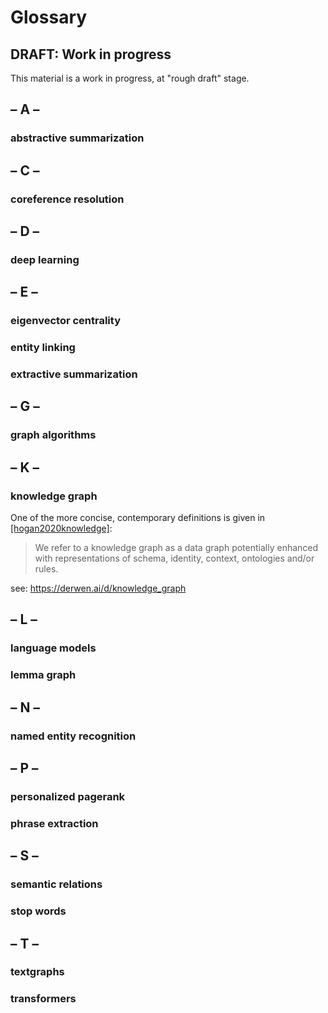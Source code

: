 # Glossary

## DRAFT: Work in progress

This material is a work in progress, at "rough draft" stage.


## – A –

### abstractive summarization


## – C –

### coreference resolution


## – D –

### deep learning


## – E –

### eigenvector centrality

### entity linking

### extractive summarization


## – G –

### graph algorithms


## – K –

### knowledge graph

One of the more concise, contemporary definitions is given in
[[hogan2020knowledge]](../biblio/#hogan2020knowledge):

> We refer to a knowledge graph as a data graph potentially enhanced with representations of schema, identity, context, ontologies and/or rules.

see: <https://derwen.ai/d/knowledge_graph>



## – L –

### language models

### lemma graph


## – N –

### named entity recognition


## – P –

### personalized pagerank

### phrase extraction


## – S –

### semantic relations

### stop words


## – T –

### textgraphs

### transformers
